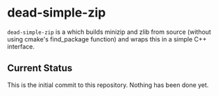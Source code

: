 # dead-simple-zip

`dead-simple-zip` is a which builds minizip and zlib from source (without using cmake's find_package function) and wraps this in a simple C++ interface.

## Current Status

This is the initial commit to this repository. Nothing has been done yet.


